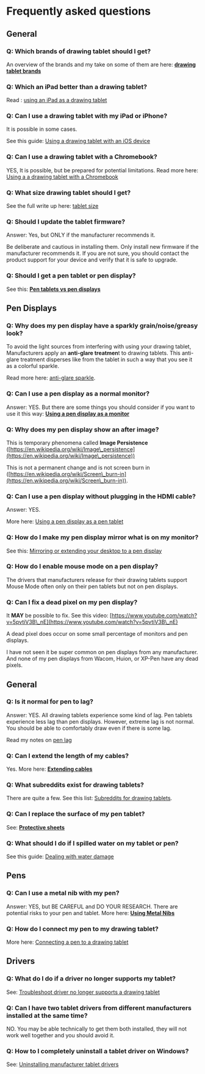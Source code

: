 # Frequently asked questions

## General

### Q: Which brands of drawing tablet should I get?

An overview of the brands and my take on some of them are here: [**drawing tablet brands**](drawing-tablet-brands/)

### Q: Which an iPad better than a drawing tablet?

&#x20;Read : [using an iPad as a drawing tablet](buying-a-drawing-tablet/using-an-ipad-as-a-drawing-tablet.md)

### Q: Can I use a drawing tablet with my iPad or iPhone?

It is possible in some cases.

See this guide: [Using a drawing tablet with an iOS device](guides/general/using-a-drawing-tablet-with-an-ios-device.md)

### Q: Can I use a drawing tablet with a Chromebook?

YES, It is possible, but be prepared for potential limitations. Read more here: [Using a a drawing tablet with a Chromebook](guides/general/using-a-drawing-tablet-with-a-chromebook.md)

### Q: What size drawing tablet should I get?

See the full write up here: [tablet size](guides/core-features/choosing-the-right-tablet-size.md)

### Q: Should I update the tablet firmware?

Answer: Yes, but ONLY if the manufacturer recommends it.

Be deliberate and cautious in installing them. Only install new firmware if the manufacturer recommends it. If you are not sure, you should contact the product support for your device and verify that it is safe to upgrade.

### Q: Should I get a pen tablet or pen display?

See this: [**Pen tablets vs pen displays**](buying-a-drawing-tablet/pen-tablets-vs-pen-displays.md)&#x20;

## Pen Displays

### Q: Why does my pen display have a sparkly grain/noise/greasy look?

To avoid the light sources from interfering with using your drawing tablet, Manufacturers apply an **anti-glare treatmen**t to drawing tablets. This anti-glare treatment disperses like from the tablet in such a way that you see it as a colorful sparkle.

Read more here: [anti-glare sparkle](guides/pen-displays/anti-glare-sparkle.md).

### Q: Can I use a pen display as a normal monitor?

Answer: YES. But there are some things you should consider if you want to use it this way: [**Using a pen display as a monitor**](guides/pen-displays/using-a-pen-display-as-a-monitor.md)

### Q: Why does my pen display show an after image?

This is temporary phenomena called **Image Persistence** ([https://en.wikipedia.org/wiki/Image\_persistence](https://en.wikipedia.org/wiki/Image\_persistence))

This is not a permanent change and is not screen burn in ([https://en.wikipedia.org/wiki/Screen\_burn-in](https://en.wikipedia.org/wiki/Screen\_burn-in)).

### Q: Can I use a pen display without plugging in the HDMI cable?

Answer: YES.

More here: [Using a pen display as a pen tablet](guides/pen-displays/using-a-pen-display-as-a-pen-tablet.md)&#x20;

### Q: How do I make my pen display mirror what is on my monitor?

See this: [Mirroring or extending your desktop to a pen display](guides/pen-displays/mirroring-or-extending-your-desktop-to-a-pen-display.md)&#x20;

### Q: How do I enable mouse mode on a pen display?

The drivers that manufacturers release for their drawing tablets support Mouse Mode often only on their pen tablets but not on pen displays.

### Q: Can I fix a dead pixel on my pen display?

It **MAY** be possible to fix. See this video: [https://www.youtube.com/watch?v=5pvtiV3B\_nE](https://www.youtube.com/watch?v=5pvtiV3B\_nE)

A dead pixel does occur on some small percentage of monitors and pen displays.

I have not seen it be super common on pen displays from any manufacturer. And none of my pen displays from Wacom, Huion, or XP-Pen have any dead pixels.

## General

### Q: Is it normal for pen to lag?

Answer: YES. All drawing tablets experience some kind of lag. Pen tablets experience less lag than pen displays. However, extreme lag is not normal. You should be able to comfortably draw even if there is some lag.

Read my notes on [pen lag](guides/core-features/lag.md)

### Q: Can I extend the length of my cables?

Yes. More here: [**Extending cables**](accessories/extension-cables.md)

### Q: What subreddits exist for drawing tablets?

There are quite a few. See this list: [Subreddits for drawing tablets](resources/subreddits-for-drawing-tablets.md).

### Q: Can I replace the surface of my pen tablet?

See: [**Protective sheets**](accessories/protective-sheets/)

### Q: What should I do if I spilled water on my tablet or pen?

See this guide: [Dealing with water damage](guides/caring-for-your-tablet/dealing-with-water-damage.md)

## Pens

### Q: Can I use a metal nib with my pen?

Answer: YES, but BE CAREFUL and DO YOUR RESEARCH. There are potential risks to your pen and tablet. More here: [**Using Metal Nibs**](guides/pens/using-metal-nibs.md)

### Q: How do I connect my pen to my drawing tablet?

More here: [Connecting a pen to a drawing tablet](guides/pens/connecting-a-pen-to-a-drawing-tablet.md)

## Drivers

### Q: What do I do if a driver no longer supports my tablet?

See: [Troubleshoot driver no longer supports a drawing tablet](troubleshooting/troubleshoot-driver-no-longer-supports-a-drawing-tablet.md) &#x20;

### Q: Can I have two tablet drivers from different manufacturers installed at the same time?

NO. You may be able technically to get them both installed, they will not work well together and you should avoid it.

### **Q: How to I completely uninstall a tablet driver on Windows?**

See: [Uninstalling manufacturer tablet drivers](guides/drivers/uninstalling-manufacturer-tablet-drivers.md)
